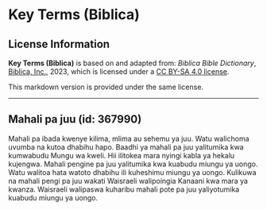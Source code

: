 # Key Terms (Biblica)

## License Information

**Key Terms (Biblica)** is based on and adapted from: _Biblica Bible Dictionary_, [Biblica, Inc.](https://www.biblica.com/), 2023, which is licensed under a [CC BY-SA 4.0 license](https://creativecommons.org/licenses/by-sa/4.0/legalcode.en).

This markdown version is provided under the same license.



--------------------------------

## Mahali pa juu (id: 367990)

Mahali pa ibada kwenye kilima, mlima au sehemu ya juu. Watu walichoma uvumba na kutoa dhabihu hapo. Baadhi ya mahali pa juu yalitumika kwa kumwabudu Mungu wa kweli. Hii ilitokea mara nyingi kabla ya hekalu kujengwa. Mahali pengine pa juu yalitumika kwa kuabudu miungu ya uongo. Watu walitoa hata watoto dhabihu ili kuheshimu miungu ya uongo. Kulikuwa na mahali pengi pa juu wakati Waisraeli walipoingia Kanaani kwa mara ya kwanza. Waisraeli walipaswa kuharibu mahali pote pa juu yaliyotumika kuabudu miungu ya uongo.


